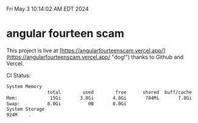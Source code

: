 Fri May  3 10:14:02 AM EDT 2024

# angular fourteen scam


This project is live at [https://angularfourteenscam.vercel.app/](https://angularfourteenscam.vercel.app/ "dog!") thanks to Github and Vercel.

CI Status: 

```bash
System Memory
               total        used        free      shared  buff/cache   available
Mem:            15Gi       3.8Gi       4.8Gi       784Mi       7.8Gi        11Gi
Swap:          8.0Gi          0B       8.0Gi
System Storage
924M	.
```
